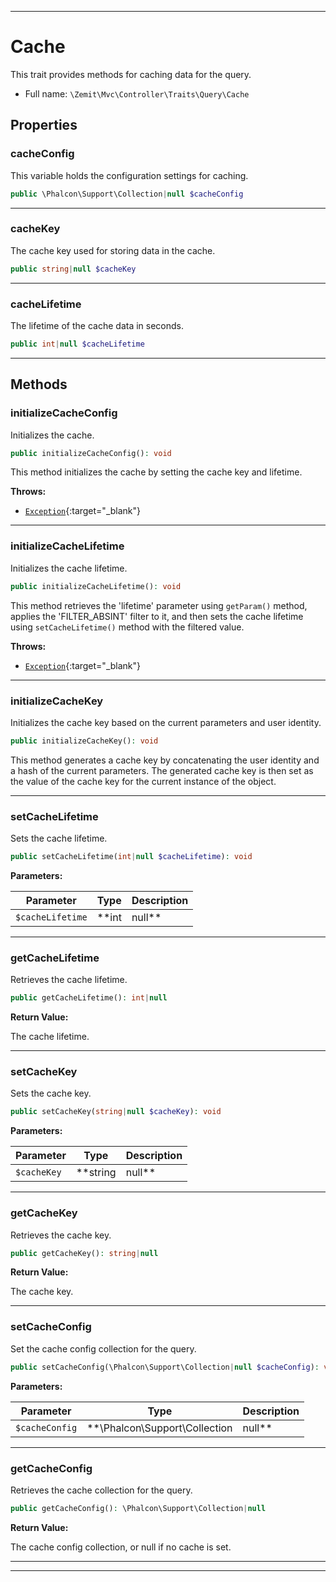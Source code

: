 ***

# Cache

This trait provides methods for caching data for the query.



* Full name: `\Zemit\Mvc\Controller\Traits\Query\Cache`



## Properties


### cacheConfig

This variable holds the configuration settings for caching.

```php
public \Phalcon\Support\Collection|null $cacheConfig
```






***

### cacheKey

The cache key used for storing data in the cache.

```php
public string|null $cacheKey
```






***

### cacheLifetime

The lifetime of the cache data in seconds.

```php
public int|null $cacheLifetime
```






***

## Methods


### initializeCacheConfig

Initializes the cache.

```php
public initializeCacheConfig(): void
```

This method initializes the cache by setting the cache key and lifetime.









**Throws:**

- [`Exception`](https://docs.phalcon.io/latest/api/){:target="_blank"}



***

### initializeCacheLifetime

Initializes the cache lifetime.

```php
public initializeCacheLifetime(): void
```

This method retrieves the 'lifetime' parameter using `getParam()` method,
applies the 'FILTER_ABSINT' filter to it, and then sets the cache lifetime
using `setCacheLifetime()` method with the filtered value.









**Throws:**

- [`Exception`](https://docs.phalcon.io/latest/api/){:target="_blank"}



***

### initializeCacheKey

Initializes the cache key based on the current parameters and user identity.

```php
public initializeCacheKey(): void
```

This method generates a cache key by concatenating the user identity and a hash of the current parameters.
The generated cache key is then set as the value of the cache key for the current instance of the object.










***

### setCacheLifetime

Sets the cache lifetime.

```php
public setCacheLifetime(int|null $cacheLifetime): void
```








**Parameters:**

| Parameter | Type | Description |
|-----------|------|-------------|
| `$cacheLifetime` | **int|null** | The cache lifetime. |





***

### getCacheLifetime

Retrieves the cache lifetime.

```php
public getCacheLifetime(): int|null
```









**Return Value:**

The cache lifetime.




***

### setCacheKey

Sets the cache key.

```php
public setCacheKey(string|null $cacheKey): void
```








**Parameters:**

| Parameter | Type | Description |
|-----------|------|-------------|
| `$cacheKey` | **string|null** | The cache key. |





***

### getCacheKey

Retrieves the cache key.

```php
public getCacheKey(): string|null
```









**Return Value:**

The cache key.




***

### setCacheConfig

Set the cache config collection for the query.

```php
public setCacheConfig(\Phalcon\Support\Collection|null $cacheConfig): void
```








**Parameters:**

| Parameter | Type | Description |
|-----------|------|-------------|
| `$cacheConfig` | **\Phalcon\Support\Collection|null** | The cache config collection, or null to disable. |





***

### getCacheConfig

Retrieves the cache collection for the query.

```php
public getCacheConfig(): \Phalcon\Support\Collection|null
```









**Return Value:**

The cache config collection, or null if no cache is set.




***

***

